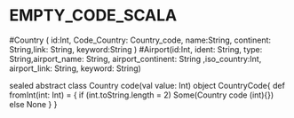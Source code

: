 # EMPTY_CODE_SCALA

#Country ( id:Int, Code_Country: Country_code, name:String, continent: String,link: String, keyword:String )
#Airport(id:Int, ident: String, type: String,airport_name: String, airport_continent: String ,iso_country:Int, airport_link: String, keyword: String)




sealed abstract class Country code(val value: Int)
object CountryCode{
def fromInt(int: Int) = {
if (int.toString.length = 2)
Some(Country code (int){})
else
None
}
}
